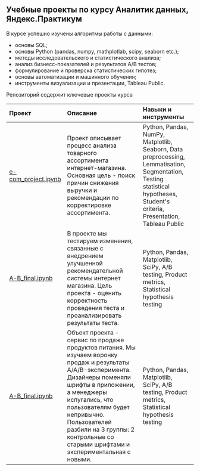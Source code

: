 ## Учебные проекты по курсу Аналитик данных, Яндекс.Практикум

В курсе успешно изучены алгоритмы работы с данными: 

- основы SQL;
- основы Python (pandas, numpy, mathplotlab, scipy, seaborn etc.); 
- методы исследовательского и статистического анализа;
- анализ бизнесс-показателей и результатов A/B тестов;
- формулирование и проверска статистических гипотез;
- основы автоматизации и машинного обучения;
- инструменты визуализации и презентации, Tableau Public.

Репозиторий содержит ключевые проекты курса


| Проект | Описание | Навыки и инструменты |
| :-------------------- | :-------------------- |:--------------------|
| [e-com_project.ipynb](https://github.com/PetrZh/CV_repository/blob/main/E-commerce/e-com_project.ipynb "CV_repository:") | Проект описывает процесс анализа товарного ассортимента интернет-магазина. Основная цель - поиск причин снижения выручки и рекомендации по корректировке ассортимента.| Python, Pandas, NumPy, Matplotlib, Seaborn, Data preprocessing, Lemmatisation, Segmentation, Testing statistical hypotheses, Student's criteria, Presentation, Tableau Public |
| [A-B_final.ipynb](https://github.com/PetrZh/CV_repository/blob/main/A:B%20final/A-B_final.ipynb "CV_repository:") | В проекте мы тестируем изменения, связанные с внедрением улучшенной рекомендательной системы интернет магазина. Цель проекта - оценить корректность проведения теста и проанализировать результаты теста.| Python, Pandas, Matplotlib, SciPy, A/B testing, Product metrics, Statistical hypothesis testing |
| [A-B_final.ipynb](https://github.com/PetrZh/CV_repository/blob/main/A:B%20final/A-B_final.ipynb "CV_repository:") | Объект проекта - сервис по продаже продуктов питания. Мы изучаем воронку продаж и результаты A/A/B-эксперимента. Дизайнеры поменяли шрифты в приложении, а менеджеры испугались, что пользователям будет непривычно. Пользователей разбили на 3 группы: 2 контрольные со старыми шрифтами и экспериментальная с новыми. | Python, Pandas, Matplotlib, SciPy, A/B testing, Product metrics, Statistical hypothesis testing |
